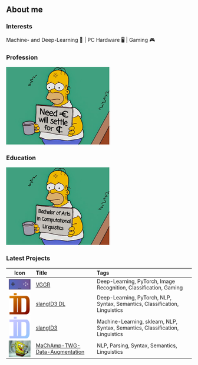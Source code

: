## About me
### Interests
Machine- and Deep-Learning 🤖  |  PC Hardware 🖥️  |  Gaming 🎮


### Profession
<img src='https://raw.githubusercontent.com/m4cit/m4cit/main/bum.png' width="280">


### Education
<img src='https://raw.githubusercontent.com/m4cit/m4cit/main/educated_bum.png' width="280">

### Latest Projects

| Icon |  Title |  Tags  |
|:----:|:-------|:-------|
|<img src='https://raw.githubusercontent.com/m4cit/VGGR/main/gallery/icon.png' align="center" width="110">|[VGGR](https://github.com/m4cit/VGGR)|Deep-Learning, PyTorch, Image Recognition, Classification, Gaming|
|<img src='https://raw.githubusercontent.com/m4cit/slangID3_DL/main/misc/gallery/slangID3_dl_icon.png' align="center" width="80">|[slangID3 DL](https://github.com/m4cit/slangID3_DL)|Deep-Learning, PyTorch, NLP, Syntax, Semantics, Classification, Linguistics|
|<img src='https://raw.githubusercontent.com/m4cit/slangID3/main/misc/gallery/slangID3_icon.png' align="center" width="80">|[slangID3](https://github.com/m4cit/slangID3)|Machine-Learning, sklearn, NLP, Syntax, Semantics, Classification, Linguistics|
|<img src='https://raw.githubusercontent.com/m4cit/m4cit/main/no_icon.png' align="center" width="80">|[MaChAmp-TWG-Data-Augmentation](https://github.com/m4cit/MaChAmp-TWG-Data-Augmentation)|NLP, Parsing, Syntax, Semantics, Linguistics|

